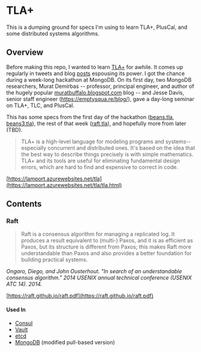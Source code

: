 # TLA+

This is a dumping ground for specs I'm using to learn TLA+, PlusCal, and some distributed systems algorithms.

## Overview

Before making this repo, I wanted to learn [TLA+](https://en.wikipedia.org/wiki/TLA%2B) for awhile. It comes up regularly in tweets and blog [posts](https://brooker.co.za/blog/2024/04/17/formal.html) espousing its power. I got the chance during a week-long hackathon at MongoDB. On its first day, two MongoDB researchers, Murat Demirbas -- professor, principal engineer, and author of the hugely popular [muratbuffalo.blogspot.com](https://muratbuffalo.blogspot.com/) blog -- and Jesse Davis, senior staff engineer (https://emptysqua.re/blog/), gave a day-long seminar on TLA+, TLC, and PlusCal.

This has some specs from the first day of the hackathon ([beans.tla](./beans.tla), [beans3.tla](./beans3.tla)), the rest of that week ([raft.tla](./raft.tla)), and hopefully more from later (TBD).

> TLA+ is a high-level language for modeling programs and systems--especially concurrent and distributed ones. It's based on the idea that the best way to describe things precisely is with simple mathematics. TLA+ and its tools are useful for eliminating fundamental design errors, which are hard to find and expensive to correct in code.

[https://lamport.azurewebsites.net/tla](https://lamport.azurewebsites.net/tla/tla.html)

## Contents

### Raft

> Raft is a consensus algorithm for managing a replicated log. It produces a result equivalent to (multi-) Paxos, and it is as efficient as Paxos, but its structure is different from Paxos; this makes Raft more understandable than Paxos and also provides a better foundation for building practical systems.

_Ongaro, Diego, and John Ousterhout. "In search of an understandable consensus algorithm." 2014 USENIX annual technical conference (USENIX ATC 14). 2014._

[https://raft.github.io/raft.pdf](https://raft.github.io/raft.pdf)

#### Used In

- [Consul](https://www.datocms-assets.com/2885/1597077859-consul-life-of-a-packet-service-mesh-v11-digital.pdf)
- [Vault](https://developer.hashicorp.com/vault/docs/configuration/storage/raft)
- [etcd](https://github.com/etcd-io/raft)
- [MongoDB](https://www.usenix.org/conference/nsdi21/presentation/zhou) (modified pull-based version)
